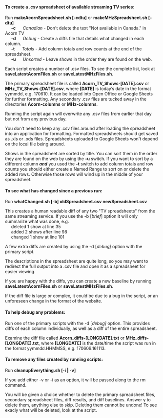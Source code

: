 #### To create a .csv spreadsheet of available streaming TV series:

Run **makeAcornSpreadsheet.sh [-cdtu]** or **makeMHzSpreadsheet.sh [-dtu]**  
&nbsp;&nbsp;&nbsp;&nbsp; 
**-c**
&nbsp;&nbsp;&nbsp;&nbsp;
_Canadian_ - Don't delete the text "Not available in Canada." in Acorn TV  
&nbsp;&nbsp;&nbsp;&nbsp;
**-d**
&nbsp;&nbsp;&nbsp;&nbsp;
_Debug_ - Create a diffs file that details what changed in each column.  
&nbsp;&nbsp;&nbsp;&nbsp;
**-t**
&nbsp;&nbsp;&nbsp;&nbsp;
_Totals_ - Add column totals and row counts at the end of the spreadsheet.  
&nbsp;&nbsp;&nbsp;&nbsp;
**-u**
&nbsp;&nbsp;&nbsp;&nbsp;
_Unsorted_ - Leave shows in the order they are found on the web.

Each script creates a number of .csv files. To see the complete list,
look at **saveLatestAcornFiles.sh** or **saveLatestMHzFiles.sh**.

The primary spreadsheet file is called **Acorn_TV_Shows-[DATE].csv**
or **MHz_TV_Shows-[DATE].csv**, where **[DATE]** is today’s date
in the format yymmdd, e.g. 170610. It can be loaded into Open Office
or Google Sheets for further formatting. Any secondary .csv files
are tucked away in the directories **Acorn-columns** or **MHz-columns**.

Running the script again will overwrite any .csv files from earlier
that day but not from any previous day.

You don't need to keep any .csv files around after loading the
spreadsheet into an application for formatting. Formatted spreadsheets
should get saved as .xls or .ods files. Spreadsheets uploaded to
Google Sheets won't depend on the local file being around.

Shows in the spreadsheet are sorted by title. You can sort them in
the order they are found on the web by using the **-u** switch.
If you want to sort by a different column **_and_** you used the
**-t** switch to add column totals and row counts you should either
create a Named Range to sort on or delete the added rows.  Otherwise
those rows will wind up in the middle of your spreadsheet.

#### To see what has changed since a previous run:

Run **whatChanged.sh [-b] oldSpreadsheet.csv newSpreadsheet.csv**

This creates a human readable diff of any two "TV spreadsheets"
from the same streaming service. If you use the -b [_brief_] option
it will only summarize what was done, e.g.  
&nbsp;&nbsp;&nbsp;&nbsp; deleted 1 show at line 35  
&nbsp;&nbsp;&nbsp;&nbsp; added 2 shows after line 98  
&nbsp;&nbsp;&nbsp;&nbsp; changed 1 show at line 101

A few extra diffs are created by using the -d [_debug]_ option with
the primary script.

The descriptions in the spreadsheet are quite long, so you may want
to redirect the full output into a .csv file and open it as a
spreadsheet for easier viewing.

If you are happy with the diffs, you can create a new baseline by
running **saveLatestAcornFiles.sh** or **saveLatestMHzFiles.sh**.

If the diff file is large or complex, it could be due to a bug in
the script, or an unforeseen change in the format of the website.

#### To help debug any problems:

Run one of the primary scripts with the -d [_debug]_ option. This
provides diffs of each column individually, as well as a diff of
the entire spreadsheet.

Examine the diff file called **Acorn_diffs-[LONGDATE].txt** or
**MHz_diffs-[LONGDATE].txt**, where **[LONGDATE]** is the date/time
the script was run in the format yymmdd.HHMMSS, e.g. 170609.161113.

#### To remove any files created by running scripts:

Run **cleanupEverything.sh [-i | -v]**

If you add either -v or -i as an option, it will be passed along
to the rm command.

You will be given a choice whether to delete the primary spreadsheet
files, secondary spreadsheet files, diff results, and diff baselines.
Answer y to delete them, anything else to skip. Deleting them cannot
be undone! To see exacly what will be deleted, look at the script.
